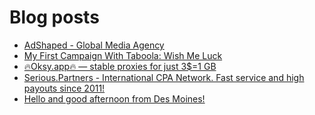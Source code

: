 # Blog posts
<!-- BLOG-POST-LIST:START -->
- [AdShaped - Global Media Agency](https://afflift.com/f/threads/adshaped-global-media-agency.7136/)
- [My First Campaign With Taboola: Wish Me Luck](https://afflift.com/f/threads/my-first-campaign-with-taboola-wish-me-luck.8264/)
- [🔥Oksy.app🔥 — stable proxies for just 3$=1 GB](https://afflift.com/f/threads/%F0%9F%94%A5oksy-app%F0%9F%94%A5-%E2%80%94-stable-proxies-for-just-3-1-gb.10341/)
- [Serious.Partners - International CPA Network. Fast service and high payouts since 2011!](https://afflift.com/f/threads/serious-partners-international-cpa-network-fast-service-and-high-payouts-since-2011.10141/)
- [Hello and good afternoon from Des Moines!](https://afflift.com/f/threads/hello-and-good-afternoon-from-des-moines.10340/)
<!-- BLOG-POST-LIST:END -->
